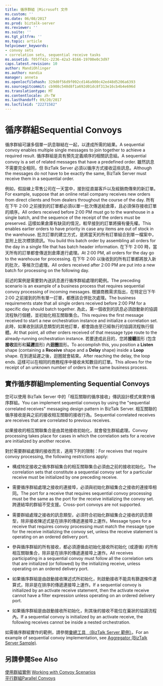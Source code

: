 ```yaml
---
title: 循序群組 |Microsoft 文件
ms.custom: ''
ms.date: 06/08/2017
ms.prod: biztalk-server
ms.reviewer: ''
ms.suite: ''
ms.tgt_pltfrm: ''
ms.topic: article
helpviewer_keywords:
- convoy sets
- correlation sets, sequential receive tasks
ms.assetid: f05ff42c-2236-42a3-8166-19700e0c3d97
caps.latest.revision: 10
author: MandiOhlinger
ms.author: mandia
manager: anneta
ms.openlocfilehash: 329d0f56d9f092cd146a900c42ed48d5206a6393
ms.sourcegitcommit: cb908c540d8f1a692d01dc8f313e16cb4b4e696d
ms.translationtype: MT
ms.contentlocale: zh-TW
ms.lasthandoff: 09/20/2017
ms.locfileid: "22271582"
---
```

# <a name="sequential-convoys"></a><span data-ttu-id="b7e45-102">循序群組</span><span class="sxs-lookup"><span data-stu-id="b7e45-102">Sequential Convoys</span></span>
<span data-ttu-id="b7e45-103">循序群組可讓多個單一訊息聯結在一起，以達成所需的結果。</span><span class="sxs-lookup"><span data-stu-id="b7e45-103">A sequential convoy enables multiple single messages to join together to achieve a required result.</span></span> <span data-ttu-id="b7e45-104">循序群組是具有預先定義順序的相關訊息組。</span><span class="sxs-lookup"><span data-stu-id="b7e45-104">A sequential convoy is a set of related messages that have a predefined order.</span></span> <span data-ttu-id="b7e45-105">雖然訊息不需要完全相同，但 BizTalk Server 必須以循序方式接收這些訊息。</span><span class="sxs-lookup"><span data-stu-id="b7e45-105">Although the messages do not have to be exactly the same, BizTalk Server must receive them in a sequential order.</span></span>  
  
 <span data-ttu-id="b7e45-106">例如，假設線上零售公司在一天當中，接到從直屬客戶以及經銷商傳來的新訂單。</span><span class="sxs-lookup"><span data-stu-id="b7e45-106">For example, suppose that an online retail company receives new orders from direct clients and from dealers throughout the course of the day.</span></span> <span data-ttu-id="b7e45-107">所有在下午 2:00 之前接到的訂單都必須以單一批次傳送給倉庫，且必須保存接收訂單的順序。</span><span class="sxs-lookup"><span data-stu-id="b7e45-107">All orders received before 2:00 PM must go to the warehouse in a single batch, and the sequence of the receipt of the orders must be preserved.</span></span> <span data-ttu-id="b7e45-108">這樣如果倉庫有缺貨的情況，較早接到的訂單將擁有優先權。</span><span class="sxs-lookup"><span data-stu-id="b7e45-108">This enables earlier orders to have priority in case any items are out of stock in the warehouse.</span></span> <span data-ttu-id="b7e45-109">批次訂單的建立方式，是將當天的所有訂單組合到單一檔案中，並附上批次標頭資訊。</span><span class="sxs-lookup"><span data-stu-id="b7e45-109">You build this batch order by assembling all orders for the day in a single file that has batch header information.</span></span> <span data-ttu-id="b7e45-110">在下午 2:00 時，當天所有的訂單都會傳送到倉庫進行處理。</span><span class="sxs-lookup"><span data-stu-id="b7e45-110">At 2:00 PM, all orders for the day go to the warehouse for processing.</span></span> <span data-ttu-id="b7e45-111">在下午 2:00 以後收到的所有訂單都將放入新的批次，等候次日處理。</span><span class="sxs-lookup"><span data-stu-id="b7e45-111">All orders received after 2:00 PM are put into a new batch for processing on the following day.</span></span>  
  
 <span data-ttu-id="b7e45-112">前述的案例是需要對內送訊息進行循序群組處理的範例。</span><span class="sxs-lookup"><span data-stu-id="b7e45-112">The preceding scenario is an example of a business process that requires sequential convoy processing of incoming messages.</span></span> <span data-ttu-id="b7e45-113">根據商務需求指出，在特定日下午 2:00 之前接到的所有單一訂單，都應該合併批次處理。</span><span class="sxs-lookup"><span data-stu-id="b7e45-113">The business requirements state that all single orders received before 2:00 PM for a specific day should batch together.</span></span> <span data-ttu-id="b7e45-114">為此，第一個收到的訊息必須啟動新的協調流程執行個體，並初始化相互關聯集合。</span><span class="sxs-lookup"><span data-stu-id="b7e45-114">This requires the first message received to start a new orchestration instance and initialize a correlation set.</span></span> <span data-ttu-id="b7e45-115">此時，如果收到該訊息類型的其他訂單，都會路由至已經執行的協調流程執行個體。</span><span class="sxs-lookup"><span data-stu-id="b7e45-115">At that point, all other orders received of that message type route to the already-running orchestration instance.</span></span> <span data-ttu-id="b7e45-116">若要達成此目的，您將**接聽**圖形 (包含**接收**圖形和**延遲**圖形) 內**迴圈**圖形。</span><span class="sxs-lookup"><span data-stu-id="b7e45-116">To accomplish this, you position a **Listen** shape (containing a **Receive** shape and a **Delay** shape) inside a **Loop** shape.</span></span> <span data-ttu-id="b7e45-117">在到達延遲之後，迴圈就會結束。</span><span class="sxs-lookup"><span data-stu-id="b7e45-117">After reaching the delay, the loop ends.</span></span> <span data-ttu-id="b7e45-118">這樣可以在相同的商務程序中接收未知數目的訂單。</span><span class="sxs-lookup"><span data-stu-id="b7e45-118">This allows for the receipt of an unknown number of orders in the same business process.</span></span>  
  
## <a name="implementing-sequential-convoys"></a><span data-ttu-id="b7e45-119">實作循序群組</span><span class="sxs-lookup"><span data-stu-id="b7e45-119">Implementing Sequential Convoys</span></span>  
 <span data-ttu-id="b7e45-120">您可以使用 BizTalk Server 中的「相互關聯的循序接收」傳訊設計模式來實作循序群組。</span><span class="sxs-lookup"><span data-stu-id="b7e45-120">You can implement sequential convoys by using the "sequential correlated receives" messaging design pattern in BizTalk Server.</span></span> <span data-ttu-id="b7e45-121">相互關聯的循序接收是與之前的接收相互關聯的接收行為。</span><span class="sxs-lookup"><span data-stu-id="b7e45-121">Sequential correlated receives are receives that are correlated to previous receives.</span></span>  
  
 <span data-ttu-id="b7e45-122">如果接收的相互關聯集合是由其他接收初始化，就會發生群組處理。</span><span class="sxs-lookup"><span data-stu-id="b7e45-122">Convoy processing takes place for cases in which the correlation sets for a receive are initialized by another receive.</span></span>  
  
 <span data-ttu-id="b7e45-123">對於需要群組處理的接收而言，適用下列的限制：</span><span class="sxs-lookup"><span data-stu-id="b7e45-123">For receives that require convoy processing, the following restrictions apply:</span></span>  
  
-   <span data-ttu-id="b7e45-124">構成特定接收之循序群組集合的相互關聯集合必須由之前的接收初始化。</span><span class="sxs-lookup"><span data-stu-id="b7e45-124">The correlation sets that constitute a sequential convoy set for a particular receive must be initialized by one preceding receive.</span></span>  
  
-   <span data-ttu-id="b7e45-125">需要循序群組處理之接收的連接埠，必須與初始化群組集合之接收的連接埠相同。</span><span class="sxs-lookup"><span data-stu-id="b7e45-125">The port for a receive that requires sequential convoy processing must be the same as the port for the receive initializing the convoy set.</span></span> <span data-ttu-id="b7e45-126">跨連結埠的群組不受支援。</span><span class="sxs-lookup"><span data-stu-id="b7e45-126">Cross-port convoys are not supported.</span></span>  
  
-   <span data-ttu-id="b7e45-127">需要群組處理之接收的訊息類型，必須符合初始化群組集合之接收的訊息類型，除非接收陳述式是在排序的傳遞連接埠上運作。</span><span class="sxs-lookup"><span data-stu-id="b7e45-127">Message types for a receive that requires convoy processing must match the message type for the receive initializing the convoy set, unless the receive statement is operating on an ordered delivery port.</span></span>  
  
-   <span data-ttu-id="b7e45-128">參與循序群組的所有接收，都必須遵循由初始化接收所初始化 (或遵循) 的所有相互關聯集合，除非是在排序的傳遞連接埠上運作。</span><span class="sxs-lookup"><span data-stu-id="b7e45-128">All receives participating in a sequential convoy must follow all the correlation sets that are initialized (or followed) by the initializing receive, unless operating on an ordered delivery port.</span></span>  
  
-   <span data-ttu-id="b7e45-129">如果循序群組是由啟動接收陳述式所初始化，則啟動接收不能具有篩選條件運算式，除非是在排序的傳遞連接埠上運作。</span><span class="sxs-lookup"><span data-stu-id="b7e45-129">If a sequential convoy is initialized by an activate receive statement, then the activate receive cannot have a filter expression unless operating on an ordered delivery port.</span></span>  
  
-   <span data-ttu-id="b7e45-130">如果循序群組是由啟動接收所初始化，則其後的接收不能位在巢狀的協調流程內。</span><span class="sxs-lookup"><span data-stu-id="b7e45-130">If a sequential convoy is initialized by an activate receive, the following receives cannot be inside a nested orchestration.</span></span>  
  
 <span data-ttu-id="b7e45-131">如需循序群組實作的範例，請參閱[彙總工具 （BizTalk Server 範例）](../core/aggregator-biztalk-server-sample.md)。</span><span class="sxs-lookup"><span data-stu-id="b7e45-131">For an example of sequential convoy implementation, see [Aggregator (BizTalk Server Sample)](../core/aggregator-biztalk-server-sample.md).</span></span>  
  
## <a name="see-also"></a><span data-ttu-id="b7e45-132">另請參閱</span><span class="sxs-lookup"><span data-stu-id="b7e45-132">See Also</span></span>  
 <span data-ttu-id="b7e45-133">[使用群組實例](../core/working-with-convoy-scenarios.md) </span><span class="sxs-lookup"><span data-stu-id="b7e45-133">[Working with Convoy Scenarios](../core/working-with-convoy-scenarios.md) </span></span>  
 [<span data-ttu-id="b7e45-134">平行群組</span><span class="sxs-lookup"><span data-stu-id="b7e45-134">Parallel Convoys</span></span>](../core/parallel-convoys.md)